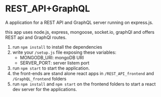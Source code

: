 # REST_API+GraphQL

A application for a REST API and GraphQL server running on express.js.

this app uses node.js, express, mongoose, socket.io, graphQl and offers REST api and GraphQl routes.

1. run `npm install` to install the dependencies
2. write your `/setup.js` file exposing these variables:
   - MONGODB_URI: mongoDB URI
   - SERVER_PORT: server listem port
3. run `npm start` to start the application.
4. the front-ends are stand alone react apps in `/REST_API_frontend` and `/GraphQL_frontend` folders
5. run `npm install` and `npm start` on the frontend folders to start a react dev server for the applications.
